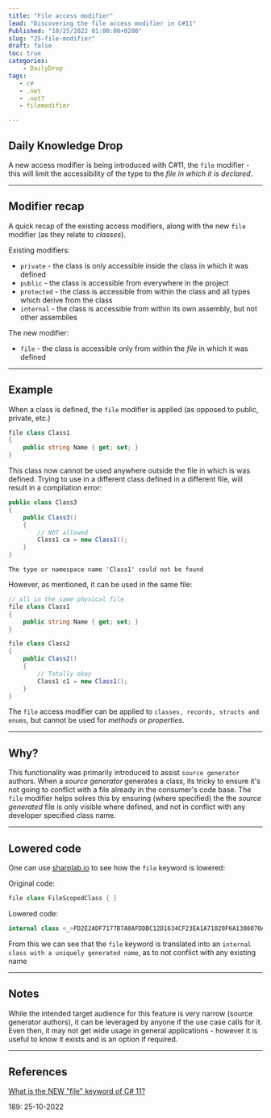 ```yaml
---
title: "File access modifier"
lead: "Discovering the file access modifier in C#11"
Published: "10/25/2022 01:00:00+0200"
slug: "25-file-modifier"
draft: false
toc: true
categories:
    - DailyDrop
tags:
   - c#
   - .net
   - .net7
   - filemodifier

---
```


## Daily Knowledge Drop

A new access modifier is being introduced with C#11, the `file` modifier - this will limit the accessibility of the type to the _file in which it is declared_.

---

## Modifier recap

A quick recap of the existing access modifiers, along with the new `file` modifier (as they relate to _classes_).

Existing modifiers:
- `private` - the class is only accessible inside the class in which it was defined
- `public` - the class is accessible from everywhere in the project
- `protected` - the class is accessible from within the class and all types which derive from the class
- `internal` - the class is accessible from within its own assembly, but not other assemblies

The new modifier:
- `file` - the class is accessible only from within the _file_ in which it was defined

---

## Example

When a class is defined, the `file` modifier is applied (as opposed to public, private, etc.)

``` csharp
file class Class1
{
    public string Name { get; set; }
}
```

This class now cannot be used anywhere outside the file in which is was defined. Trying to use in a different class defined in a different file, will result in a compilation error:

``` csharp
public class Class3
{
    public Class3()
    {
        // NOT allowed
        Class1 ca = new Class1();
    }
}
```

```terminal
The type or namespace name 'Class1' could not be found
```

However, as mentioned, it can be used in the same file:

``` csharp
// all in the same physical file
file class Class1
{
    public string Name { get; set; }
}

file class Class2
{
    public Class2()
    {
        // Totally okay
        Class1 c1 = new Class1();
    }
}
```

The `file` access modifier can be applied to `classes, records, structs and enums`, but cannot be used for _methods_ or _properties_.

---

## Why?

This functionality was primarily introduced to assist `source generator` authors. When a _source generator_ generates a class, its tricky to ensure it's not going to conflict with a file already in the consumer's code base. The `file` modifier helps solves this by ensuring (where specified) the the _source generated_ file is only visible where defined, and not in conflict with any developer specified class name.


---

## Lowered code

One can use [sharplab.io](https://sharplab.io) to see how the `file` keyword is lowered:

Original code:

``` csharp
file class FileScopedClass { }
```

Lowered code:

``` csharp
internal class <_>FD2E2ADF7177B7A8AFDDBC12D1634CF23EA1A71020F6A1308070A16400FB68FDE__FileScopedClass { }
```

From this we can see that the `file` keyword is translated into an `internal class with a uniquely generated name`, as to not conflict with any existing name

---


## Notes

While the intended target audience for this feature is very narrow (source generator authors), it can be leveraged by anyone if the use case calls for it. Even then, it may not get wide usage in general applications - however it is useful to know it exists and is an option if required.

---

## References

[What is the NEW "file" keyword of C# 11?](https://www.youtube.com/watch?v=xm8eQenL7wA)  

<?# DailyDrop ?>189: 25-10-2022<?#/ DailyDrop ?>
